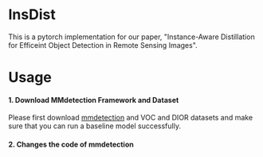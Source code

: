 # InsDist
This is a pytorch implementation for our paper, "Instance-Aware Distillation for Efficeint Object Detection in Remote Sensing Images". 

# Usage
####  1. Download MMdetection Framework and Dataset

Please first download [mmdetection](https://github.com/open-mmlab/mmdetection) and VOC and DIOR datasets and make sure that you can run a baseline model successfully.

#### 2. Changes the code of mmdetection


